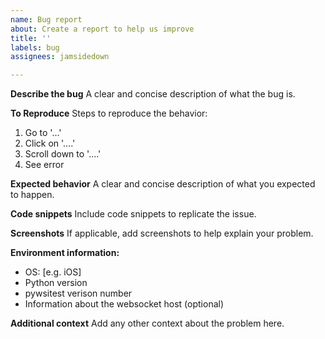 ```yaml
---
name: Bug report
about: Create a report to help us improve
title: ''
labels: bug
assignees: jamsidedown

---
```


**Describe the bug**
A clear and concise description of what the bug is.

**To Reproduce**
Steps to reproduce the behavior:
1. Go to '...'
2. Click on '....'
3. Scroll down to '....'
4. See error

**Expected behavior**
A clear and concise description of what you expected to happen.

**Code snippets**
Include code snippets to replicate the issue.

**Screenshots**
If applicable, add screenshots to help explain your problem.

**Environment information:**
 - OS: [e.g. iOS]
 - Python version
- pywsitest verison number
- Information about the websocket host (optional)

**Additional context**
Add any other context about the problem here.
